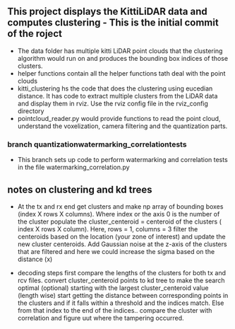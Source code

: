 ## This project displays the KittiLiDAR data and computes clustering - This is the initial commit of the roject
* The data folder has multiple kitti LiDAR point clouds that the clustering algorithm would run on and produces the bounding box indices of those clusters.
* helper functions contain all the helper functions tath deal with the point clouds
* kitti_clustering hs the code that does the clustering using eucedian distance. It has code to extract multiple clusters from the LiDAR data and display them in rviz. Use the rviz config file in the rviz_config directory
* pointcloud_reader.py would provide functions to read the point cloud, understand the voxelization, camera filtering and the quantization parts.


### branch quantizationwatermarking_correlationtests
* This branch sets up code to perform watermarking and correlation tests in the file watermarking_correlation.py


## notes on clustering and kd trees
* At the tx and rx end
    get clusters and make np array of bounding boxes (index X rows X columns). Where index or the axis 0 is the number of the cluster
    populate the cluster_centeroid = centeroid of the clusters ( index X rows X column). Here, rows = 1, columns = 3
    filter the centeroids based on the location (your zone of interest) and update the new cluster centeroids. 
    Add Gaussian noise at the z-axis of the clusters that are filtered and here we could increase the sigma based on the distance (x)

* decoding steps
    first compare the lengths of the clusters for both tx and rcv files.
    convert cluster_centeroid points to kd tree to make the search optimal (optional)
    starting with the largest cluster_centeroid value (length wise) start getting the distance between corresponding points in the clusters and if it falls within a threshold and the indices match. Else from that index to the end of the indices.. compare the cluster with correlation and figure uut where the tampering occurred.

    